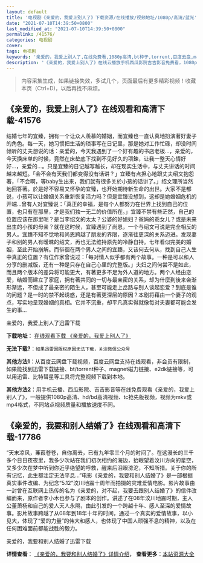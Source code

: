 ```yaml
---
layout: default
title: '电视剧《亲爱的，我爱上别人了》下载资源/在线播放/视频地址/1080p/高清/蓝光'
date: "2021-07-10T14:39:50+0800"
last_modified_at: "2021-07-10T14:39:50+0800"
permalink: /41576/
categories: 电视剧
cover:
tags: 电视剧
keywords: '亲爱的，我爱上别人了,在线免费看,1080p高清,bt种子,torrent,百度云盘,magnet,磁力链,迅雷下载资源'
description: '《亲爱的，我爱上别人了》在线云播放手机西瓜影院吉吉影音免费看，1080p高清bd/hd未删减完整版和tc抢先枪版，mkv/mp4格式，附带bt/torrent种子、magnet/磁力链、百度云盘、网盘资源迅雷下载链接'
---
```


>内容采集生成，如果链接失效，多试几个，页面最后有更多精彩视频！收藏本页（Ctrl+D)，以后再找不麻烦。


## 《亲爱的，我爱上别人了》在线观看和高清下载-41576

结婚七年的宜臻，拥有一个让众人羡慕的婚姻，而宜臻也一直认真地扮演著好妻子的角色。每一天，她习惯把生活的琐事写在日记里，那是她对工作忙碌，却没时间倾听的丈夫想说的话：亲爱的，今天我遇到了一个好有趣的书店老板…，亲爱的，今天换床单的时候，竟然在床垫底下找到不见好久的项鍊，让我一整天心情好好…，亲爱的…。只是宜臻的日记越写越长，却在现实生活中，与丈夫讲话的时间越来越短。「会不会有天我们都变得没有话讲？」宜臻有点担心地跟丈夫绍文抱怨著，「不会啊，等baby生出来，我们就有很多关於小孩的话讲了。」绍文理所当然地回答著。於是好不容易又怀孕的宜臻，也开始期待新生命的出世。大家不是都说，小孩可以让婚姻关系重新恢复活力吗？但是宜臻没想到，这却是她婚姻危机的开端&hellip;曾有人对宜臻说：「真正的幸福，是每个人都努力在世界上找到自己的位置，也只有在那里，才是我们独一无二的价值所在。」宜臻不禁有些茫然，自己的位置应该在那里呢？是当李绍文的太太？公婆的好媳妇？爸妈的乖女儿？或是未来出生的小孩的母亲？就在这时候，宜臻遇到了尚恩，一个与绍文可说是完全相反的男人。宜臻不知不觉地和尚恩跨越了朋友的界限，逐渐往更深的关系迈进。发现妻子和别的男人有暧昧的绍文，再也无法维持原先的冷静自持。七年看似完美的婚姻，至此开始崩解。而徘徊在两个男人之间的宜臻，又该何去何从，找到自己人生中真正的位置？有位作家曾说过：「每对情人似乎都有两个故事。一种是可以和人分享的删减版，还有一种是只存在自己心里的完整版。」夫妇之间何尝不是如此，而且两个版本的差异将可能更大，有著更多不足为外人道的地方。两个人经由恋爱，结婚而建立了家庭，拥有著共同的一切与最亲密的关系，却为什麼到後来会渐形渐远，不但成了最亲密的陌生人，甚至可能走上岔路与别人谈起恋爱？到底是谁的问题？是一时的禁不起诱惑，还是有著更深层的原因？本剧将藉由一个妻子的观点，写实地呈现婚姻的真相。它并不沉重，却平凡真实得就像每对夫妻都可能会发生的事&hellip;


亲爱的，我爱上别人了迅雷下载

**下载地址**： [在线观看下载 《亲爱的，我爱上别人了》](https://www.993dy.com//vod-detail-id-10700.html) 


**无法下载?**：`如果迅雷因版权原因无法下载，关注微信公众号 `

**其他方法1**：从百度云网盘下载视频，百度云网盘支持在线观看，非会员有限制，如果能找到迅雷下载链接、bt/torrent种子、magnet磁力链接、e2dk链接等，可以用迅雷、比特彗星等工具将完整视频下载到本地。

**其他方法2**：用手机云播、西瓜影院、吉吉影音等在线免费观看《亲爱的，我爱上别人了》，一般提供1080p高清、hd/bd高清视频、tc抢先版视频，视频为mkv或mp4格式，不同站点视频质量和播放速度不同。


## 《亲爱的，我要和别人结婚了》在线观看和高清下载-17786

“天末凉风，蒹葭苍苍，自你离去，已有九年零三个月的时间了。在这漫长的三千多个日日夜夜里，我多少次站在我们初次相约的海边，抬眼望着汶川方向的星空，又多少次在梦中听到你近乎绝望的呼救，醒来后泪眼滂沱，不知所措。关于你的所有记忆，此生都注定无法平息…”电影《亲爱的，我要和别人结婚了》是一部根据真实事件改编、为纪念“5.12”汶川地震十周年而拍摄的灾难爱情电影。影片故事由一封曾在互联网上热传的名为《亲爱的，对不起，我要去跟别人结婚了》的信件改编而来，原作者李小木也参与了剧本的创作。讲述了在08年汶川地震时期，主人公董萧杨和自己的爱人天人永隔，由此引发的一个跨越十年、感人至深的爱情故事。影片故事跨越了从08年到18年十年的时间，通过一个真实的爱情故事，以小见大，体现了“爱的力量”的伟大和感人，也体现了中国人顽强不息的精神，以及在任何困难面前都能战胜的毅力。


亲爱的，我要和别人结婚了迅雷下载

**详情查看**： [《亲爱的，我要和别人结婚了》详情介绍](/movie/17786/)， **查看更多**：[本站资源大全](/movie/t/all/)

